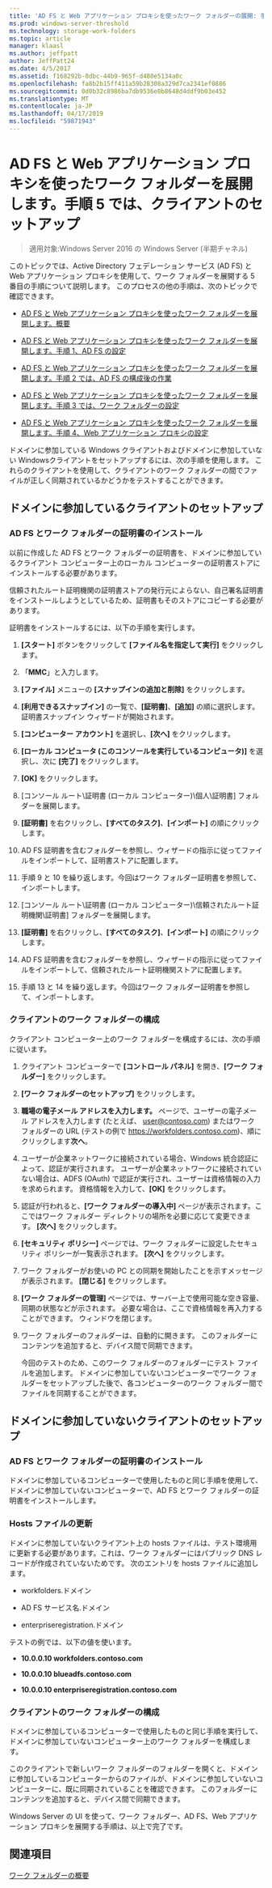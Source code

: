 ```yaml
---
title: 'AD FS と Web アプリケーション プロキシを使ったワーク フォルダーの展開: 手順 5: クライアントのセットアップ'
ms.prod: windows-server-threshold
ms.technology: storage-work-folders
ms.topic: article
manager: klaasl
ms.author: jeffpatt
author: JeffPatt24
ms.date: 4/5/2017
ms.assetid: f168292b-0dbc-44b9-965f-d480e5134a0c
ms.openlocfilehash: fa8b2b15ff411a59b28308a329d7ca2341ef0886
ms.sourcegitcommit: 0d0b32c8986ba7db9536e0b8648d4ddf9b03e452
ms.translationtype: MT
ms.contentlocale: ja-JP
ms.lasthandoff: 04/17/2019
ms.locfileid: "59871943"
---
```

# <a name="deploy-work-folders-with-ad-fs-and-web-application-proxy-step-5-set-up-clients"></a>AD FS と Web アプリケーション プロキシを使ったワーク フォルダーを展開します。手順 5 では、クライアントのセットアップ

>適用対象:Windows Server 2016 の Windows Server (半期チャネル)

このトピックでは、Active Directory フェデレーション サービス (AD FS) と Web アプリケーション プロキシを使用して、ワーク フォルダーを展開する 5 番目の手順について説明します。 このプロセスの他の手順は、次のトピックで確認できます。  
  
-   [AD FS と Web アプリケーション プロキシを使ったワーク フォルダーを展開します。概要](deploy-work-folders-adfs-overview.md)  
  
-   [AD FS と Web アプリケーション プロキシを使ったワーク フォルダーを展開します。手順 1、AD FS の設定](deploy-work-folders-adfs-step1.md)  
  
-   [AD FS と Web アプリケーション プロキシを使ったワーク フォルダーを展開します。手順 2 では、AD FS の構成後の作業](deploy-work-folders-adfs-step2.md)  
  
-   [AD FS と Web アプリケーション プロキシを使ったワーク フォルダーを展開します。手順 3 では、ワーク フォルダーの設定](deploy-work-folders-adfs-step3.md)  
  
-   [AD FS と Web アプリケーション プロキシを使ったワーク フォルダーを展開します。手順 4、Web アプリケーション プロキシの設定](deploy-work-folders-adfs-step4.md)  
  
ドメインに参加している Windows クライアントおよびドメインに参加していない Windowsクライアントをセットアップするには、次の手順を使用します。 これらのクライアントを使用して、クライアントのワーク フォルダーの間でファイルが正しく同期されているかどうかをテストすることができます。  
  
## <a name="set-up-a-domain-joined-client"></a>ドメインに参加しているクライアントのセットアップ  
  
### <a name="install-the-ad-fs-and-work-folder-certificates"></a>AD FS とワーク フォルダーの証明書のインストール  
以前に作成した AD FS とワーク フォルダーの証明書を、ドメインに参加しているクライアント コンピューター上のローカル コンピューターの証明書ストアにインストールする必要があります。  
  
信頼されたルート証明機関の証明書ストアの発行元によらない、自己署名証明書をインストールしようとしているため、証明書もそのストアにコピーする必要があります。  
  
証明書をインストールするには、以下の手順を実行します。  
  
1.  **[スタート]** ボタンをクリックして **[ファイル名を指定して実行]** をクリックします。  
  
2.  「**MMC**」と入力します。  
  
3.  **[ファイル]** メニューの **[スナップインの追加と削除]** をクリックします。  
  
4.  **[利用できるスナップイン]** の一覧で、**[証明書]**、**[追加]** の順に選択します。 証明書スナップイン ウィザードが開始されます。  
  
5.  **[コンピューター アカウント]** を選択し、**[次へ]** をクリックします。  
  
6.  **[ローカル コンピュータ (このコンソールを実行しているコンピュータ)]** を選択し、次に **[完了]** をクリックします。  
  
7.  **[OK]** をクリックします。  
  
8.  [コンソール ルート\証明書 \(ローカル コンピューター)\個人\証明書] フォルダーを展開します。  
  
9. **[証明書]** を右クリックし、**[すべてのタスク]**、**[インポート]** の順にクリックします。  
  
10. AD FS 証明書を含むフォルダーを参照し、ウィザードの指示に従ってファイルをインポートして、証明書ストアに配置します。  
  
11. 手順 9 と 10 を繰り返します。今回はワーク フォルダー証明書を参照して、インポートします。  
  
12. [コンソール ルート\証明書 \(ローカル コンピューター)\信頼されたルート証明機関\証明書] フォルダーを展開します。  
  
13. **[証明書]** を右クリックし、**[すべてのタスク]**、**[インポート]** の順にクリックします。  
  
14. AD FS 証明書を含むフォルダーを参照し、ウィザードの指示に従ってファイルをインポートして、信頼されたルート証明機関ストアに配置します。  
  
15. 手順 13 と 14 を繰り返します。今回はワーク フォルダー証明書を参照して、インポートします。  
  
### <a name="configure-work-folders-on-the-client"></a>クライアントのワーク フォルダーの構成  
クライアント コンピューター上のワーク フォルダーを構成するには、次の手順に従います。  
  
1.  クライアント コンピューターで **[コントロール パネル]** を開き、**[ワーク フォルダー]** をクリックします。  
  
2.  **[ワーク フォルダーのセットアップ]** をクリックします。  
  
3.  **職場の電子メール アドレスを入力します。**  ページで、ユーザーの電子メール アドレスを入力します (たとえば、 user@contoso.com) またはワーク フォルダーの URL (テストの例で https://workfolders.contoso.com)、順にクリックします**次へ**。  
  
4.  ユーザーが企業ネットワークに接続されている場合、Windows 統合認証によって、認証が実行されます。 ユーザーが企業ネットワークに接続されていない場合は、ADFS (OAuth) で認証が実行され、ユーザーは資格情報の入力を求められます。 資格情報を入力して、**[OK]** をクリックします。  
  
5.  認証が行われると、**[ワーク フォルダーの導入中]** ページが表示されます。ここではワーク フォルダー ディレクトリの場所を必要に応じて変更できます。 **[次へ]** をクリックします。  
  
6.  **[セキュリティ ポリシー]** ページでは、ワーク フォルダーに設定したセキュリティ ポリシーが一覧表示されます。 **[次へ]** をクリックします。  
  
7.  ワーク フォルダーがお使いの PC との同期を開始したことを示すメッセージが表示されます。 **[閉じる]** をクリックします。  
  
8.  **[ワーク フォルダーの管理]** ページでは、サーバー上で使用可能な空き容量、同期の状態などが示されます。 必要な場合は、ここで資格情報を再入力することができます。 ウィンドウを閉じます。  
  
9. ワーク フォルダーのフォルダーは、自動的に開きます。 このフォルダーにコンテンツを追加すると、デバイス間で同期できます。  
  
    今回のテストのため、このワーク フォルダーのフォルダーにテスト ファイルを追加します。 ドメインに参加していないコンピューターでワーク フォルダーをセットアップした後で、各コンピューターのワーク フォルダー間でファイルを同期することができます。  
  
## <a name="set-up-a-non-domain-joined-client"></a>ドメインに参加していないクライアントのセットアップ  
  
### <a name="install-the-ad-fs-and-work-folder-certificates"></a>AD FS とワーク フォルダーの証明書のインストール  
ドメインに参加しているコンピューターで使用したものと同じ手順を使用して、ドメインに参加していないコンピューターで、AD FS とワーク フォルダーの証明書をインストールします。  
  
### <a name="update-the-hosts-file"></a>Hosts ファイルの更新  
ドメインに参加していないクライアント上の hosts ファイルは、テスト環境用に更新する必要があります。これは、ワーク フォルダーにはパブリック DNS レコードが作成されていないためです。 次のエントリを hosts ファイルに追加します。  
  
-  workfolders.ドメイン  
  
-  AD FS サービス名.ドメイン  
  
-  enterpriseregistration.ドメイン  
  
テストの例では、以下の値を使います。  
  
-  **10.0.0.10 workfolders.contoso.com**  
  
-  **10.0.0.10 blueadfs.contoso.com**  
  
-  **10.0.0.10 enterpriseregistration.contoso.com**  
  
### <a name="configure-work-folders-on-the-client"></a>クライアントのワーク フォルダーの構成  
ドメインに参加しているコンピューターで使用したものと同じ手順を実行して、ドメインに参加していないコンピューター上のワーク フォルダーを構成します。  
  
このクライアントで新しいワーク フォルダーのフォルダーを開くと、ドメインに参加しているコンピューターからのファイルが、ドメインに参加していないコンピューターに、既に同期されていることを確認できます。 このフォルダーにコンテンツを追加すると、デバイス間で同期できます。  
  
Windows Server の UI を使って、ワーク フォルダー、AD FS、Web アプリケーション プロキシを展開する手順は、以上で完了です。  
  
## <a name="see-also"></a>関連項目  
[ワーク フォルダーの概要](Work-Folders-Overview.md)  
  

